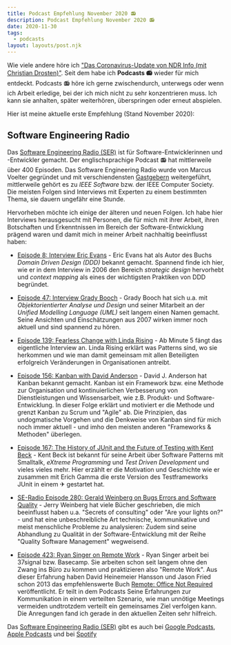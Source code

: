 ```yaml
---
title: Podcast Empfehlung November 2020 📻
description: Podcast Empfehlung November 2020 📻
date: 2020-11-30
tags:
  - podcasts
layout: layouts/post.njk
---
```


Wie viele andere höre ich ["Das Coronavirus-Update von NDR Info (mit Christian Drosten)"](https://www.ndr.de/nachrichten/info/podcast4684.html). Seit dem habe ich **Podcasts 📻** wieder für mich entdeckt. Podcasts 📻 höre ich gerne zwischendurch, unterwegs oder wenn ich Arbeit erledige, bei der ich mich nicht zu sehr konzentrieren muss. Ich kann sie anhalten, später weiterhören, überspringen oder erneut abspielen.

Hier ist meine aktuelle erste Empfehlung (Stand November 2020):

## Software Engineering Radio

Das [Software Engineering Radio (SER)](https://www.se-radio.net/) ist für Software-Entwicklerinnen und -Entwickler gemacht. Der englischsprachige Podcast 📻 hat mittlerweile über 400 Episoden. Das Software Engineering Radio wurde von Marcus Voelter gegründet und mit verschiendensten [Gastgebern](https://www.se-radio.net/team/) weitergeführt, mittlerweile gehört es zu _IEEE Software_ bzw. der IEEE Computer Society. Die meisten Folgen sind Interviews mit Experten zu einem bestimmten Thema, sie dauern ungefähr eine Stunde.

Hervorheben möchte ich einige der älteren und neuen Folgen. Ich habe hier Interviews herausgesucht mit Personen, die für mich mit ihrer Arbeit, ihren Botschaften und Erkenntnissen im Bereich der Software-Entwicklung prägend waren und damit mich in meiner Arbeit nachhaltig beeinflusst haben:

- [Episode 8: Interview Eric Evans](https://www.se-radio.net/2006/03/episode-8-interview-eric-evans/) - Eric Evans hat als Autor des Buchs  _Domain Driven Design (DDD)_ bekannt gemacht. Spannend finde ich hier, wie er in dem Interview in 2006 den Bereich _strategic design_ hervorhebt und _context mapping_ als eines der wichtigsten Praktiken von DDD begründet.

- [Episode 47: Interview Grady Booch](https://www.se-radio.net/2007/02/episode-47-interview-grady-booch/) - Grady Booch hat sich u.a. mit _Objektorientierter Analyse und Design_ und seiner Mitarbeit an der _Unified Modelling Language (UML)_ seit langem einen Namen gemacht. Seine Ansichten und Einschätzungen aus 2007 wirken immer noch aktuell und sind spannend zu hören.  

- [Episode 139: Fearless Change with Linda Rising](https://www.se-radio.net/2009/06/episode-139-fearless-change-with-linda-rising/) - Ab Minute 5 fängt das eigentliche Interview an. Linda Rising erklärt was Patterns sind, wo sie herkommen und wie man damit gemeinsam mit allen Beteiligten erfolgreich Veränderungen in Organisationen antreibt.

- [Episode 156: Kanban with David Anderson](https://www.se-radio.net/2010/02/episode-156-kanban-with-david-anderson/) - David J. Anderson hat Kanban bekannt gemacht. Kanban ist ein Framework bzw. eine Methode zur Organisation und kontinuierlichen Verbesserung von Dienstleistungen und Wissensarbeit, wie z.B. Produkt- und Software-Entwicklung. In dieser Folge erklärt und motiviert er die Methode und grenzt Kanban zu Scrum und "Agile" ab. Die Prinzipien, das undogmatische Vorgehen und die Denkweise von Kanban sind für mich noch immer aktuell - und imho den meisten anderen "Frameworks & Methoden" überlegen.

- [Episode 167: The History of JUnit and the Future of Testing with Kent Beck](https://www.se-radio.net/2010/09/episode-167-the-history-of-junit-and-the-future-of-testing-with-kent-beck/) - Kent Beck ist bekannt für seine Arbeit über Software Patterns mit Smalltalk, _eXtreme Programming_  und _Test Driven Development_ und vieles vieles mehr. Hier erzählt er die Motivation und Geschichte wie er zusammen mit Erich Gamma die erste Version des Testframeworks JUnit in einem ✈ gestartet hat.

- [SE-Radio Episode 280: Gerald Weinberg on Bugs Errors and Software Quality](https://www.se-radio.net/2017/01/se-radio-episode-280-gerald-weinberg-on-bugs-errors-and-software-quality/) - Jerry Weinberg hat viele Bücher geschrieben, die mich beeinflusst haben u.a. "Secrets of consulting" oder "Are your lights on?" - und hat eine unbeschreibliche Art technische, kommunikative und meist menschliche Probleme zu analysieren: Zudem sind seine Abhandlung zu Qualität in der Software-Entwicklung mit der Reihe "Quality Software Management" wegweisend.

- [Episode 423: Ryan Singer on Remote Work](https://www.se-radio.net/2020/08/episode-423-ryan-singer-on-remote-work/) - Ryan Singer arbeit bei 37signal bzw. Basecamp. Sie arbeiten schon seit langem ohne den Zwang ins Büro zu kommen und praktizieren also "Remote Work". Aus dieser Erfahrung haben David Heinemeier Hansson und Jason Fried schon 2013 das empfehlenswerte Buch [Remote: Office Not Required](https://g.co/kgs/VwCfzt) veröffentlicht. Er teilt in dem Podcasts Seine Erfahrungen zur Kommunikation in einem verteilten Szenario, wie man unnötige Meetings vermeiden undtrotzdem verteilt ein gemeinsames Ziel verfolgen kann. Die Anregungen fand ich gerade in den aktuellen Zeiten sehr hilfreich.

Das [Software Engineering Radio (SER)](https://www.se-radio.net/) gibt es auch bei [Google Podcasts](https://podcasts.google.com/feed/aHR0cHM6Ly93d3cuc2UtcmFkaW8ubmV0L2ZlZWQv),  [Apple Podcasts](https://podcasts.apple.com/us/podcast/software-engineering-radio-podcast-for-professional/id120906714) und bei [Spotify](https://open.spotify.com/show/6UO3XQclSuNnGxB39QdAnL)
